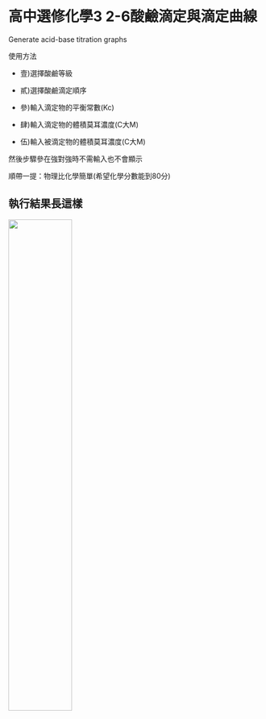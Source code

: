 # 高中選修化學3 2-6酸鹼滴定與滴定曲線

Generate acid-base titration graphs

使用方法

 - 壹)選擇酸鹼等級

 - 貳)選擇酸鹼滴定順序

 - 參)輸入滴定物的平衡常數(Kc)

 - 肆)輸入滴定物的體積莫耳濃度(C大M)

 - 伍)輸入被滴定物的體積莫耳濃度(C大M)

然後步驟參在強對強時不需輸入也不會顯示

順帶一提：物理比化學簡單(希望化學分數能到80分)

## 執行結果長這樣

<p align="left">
  <img src="P_20241118_130531.jpg" width="50%"/>
  <br>
</p>
